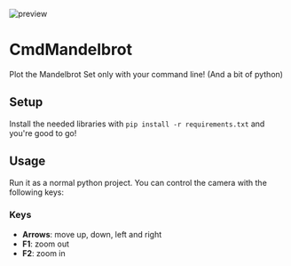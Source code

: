 ![preview](https://imgur.com/EQm8loa)

# CmdMandelbrot
Plot the Mandelbrot Set only with your command line! (And a bit of python)

## Setup
Install the needed libraries with `pip install -r requirements.txt` and you're good to go!

## Usage
Run it as a normal python project. You can control the camera with the following keys:

### Keys
* **Arrows**: move up, down, left and right
* **F1**: zoom out
* **F2**: zoom in